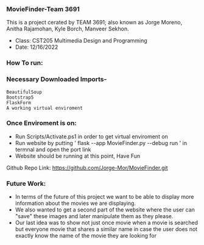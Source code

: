 ### MovieFinder-Team 3691
This is a project cerated by TEAM 3691; also known as Jorge Moreno, Anitha Rajamohan, Kyle Borch, Manveer Sekhon.
- Class: CST205 Multimedia Design and Programming
- Date: 12/16/2022

### How To run:
  ### Necessary Downloaded Imports- 
    BeautifulSoup
    Bootstrap5
    FlaskForm
    A working virtual enviroment
 ### Once Enviroment is on: 
  - Run Scripts/Activate.ps1 in order to get virtual enviroment on
  - Run website by putting ' flask --app MovieFinder.py --debug run ' in termnal and open the port link
  - Website should be running at this point, Have Fun
  
Github Repo Link: https://github.com/Jorge-Mor/MovieFinder.git 

### Future Work:
  - In terms of the future of this project we want to be able to display more information about the movies we are displaying. 
  - We also wanted to get a second part of the website where the user can "save" these images and later manipulate them as they please. 
  - Our last idea was to show not just once movie when a movie is searched but everyone movie that shares a similar name in case the user does not exactly know the name of the movie they are looking for 
  
